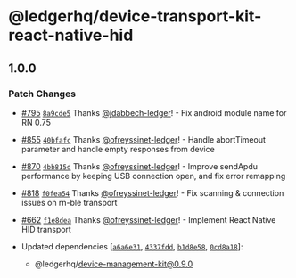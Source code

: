 # @ledgerhq/device-transport-kit-react-native-hid

## 1.0.0

### Patch Changes

- [#795](https://github.com/LedgerHQ/device-sdk-ts/pull/795) [`8a9cde5`](https://github.com/LedgerHQ/device-sdk-ts/commit/8a9cde5304edcda0ca1e06452d743f642affb54c) Thanks [@jdabbech-ledger](https://github.com/jdabbech-ledger)! - Fix android module name for RN 0.75

- [#855](https://github.com/LedgerHQ/device-sdk-ts/pull/855) [`40bfafc`](https://github.com/LedgerHQ/device-sdk-ts/commit/40bfafcb467723c1364b149e336bc7450d8cf376) Thanks [@ofreyssinet-ledger](https://github.com/ofreyssinet-ledger)! - Handle abortTimeout parameter and handle empty responses from device

- [#870](https://github.com/LedgerHQ/device-sdk-ts/pull/870) [`4bb815d`](https://github.com/LedgerHQ/device-sdk-ts/commit/4bb815d6ac1fd2b0bdd2b45ad01a0f741da38c6b) Thanks [@ofreyssinet-ledger](https://github.com/ofreyssinet-ledger)! - Improve sendApdu performance by keeping USB connection open, and fix error remapping

- [#818](https://github.com/LedgerHQ/device-sdk-ts/pull/818) [`f0fea54`](https://github.com/LedgerHQ/device-sdk-ts/commit/f0fea54800fd17ed9fb4bd8c24703a6f543ea669) Thanks [@ofreyssinet-ledger](https://github.com/ofreyssinet-ledger)! - Fix scanning & connection issues on rn-ble transport

- [#662](https://github.com/LedgerHQ/device-sdk-ts/pull/662) [`f1e8dea`](https://github.com/LedgerHQ/device-sdk-ts/commit/f1e8dea6bfe70b6347ecc44cc4aa3ce6315fe686) Thanks [@ofreyssinet-ledger](https://github.com/ofreyssinet-ledger)! - Implement React Native HID transport

- Updated dependencies [[`a6a6e31`](https://github.com/LedgerHQ/device-sdk-ts/commit/a6a6e316705cd8754474991a8f0753064ba66bd9), [`4337fdd`](https://github.com/LedgerHQ/device-sdk-ts/commit/4337fdd960531554935daf8c5c4f84d8f4973f7d), [`b1d8e58`](https://github.com/LedgerHQ/device-sdk-ts/commit/b1d8e58de5f513bad5eb8eb8f804fc2cbeeb4c17), [`0cd8a18`](https://github.com/LedgerHQ/device-sdk-ts/commit/0cd8a18fa676a7d8e6ed950fd3a12c43f6532402)]:
  - @ledgerhq/device-management-kit@0.9.0
